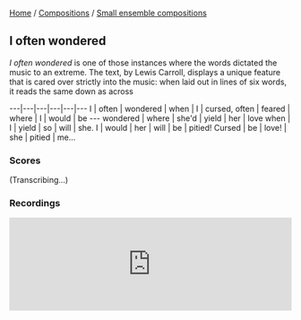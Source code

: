 [Home](/) / [Compositions](/compositions) / [Small ensemble compositions](/compositions/small-ensemble)

## I often wondered

*I often wondered* is one of those instances where the words dictated the music to an extreme. The text, by Lewis Carroll, displays a unique feature that is cared over strictly into the music: when laid out in lines of six words, it reads the same down as across

---|---|---|---|---|---
I | often | wondered | when | I | cursed,
often | feared | where | I | would | be ---
wondered | where | she'd | yield | her | love
when | I | yield | so | will | she.
I | would | her | will | be | pitied!
Cursed | be | love! | she | pitied | me...

### Scores

(Transcribing...)

### Recordings

<iframe width="100%" height="166" scrolling="no" frameborder="no" src="https://w.soundcloud.com/player/?url=https%3A//api.soundcloud.com/tracks/307259591&amp;color=ff5500&amp;auto_play=false&amp;hide_related=false&amp;show_comments=true&amp;show_user=true&amp;show_reposts=false"></iframe>
